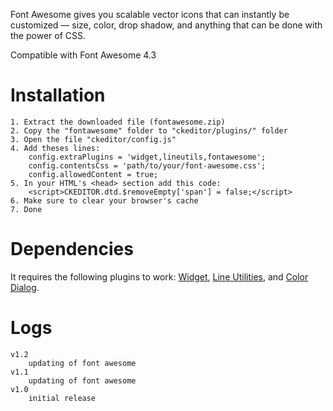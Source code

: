 Font Awesome gives you scalable vector icons that can instantly be customized — size, color, drop shadow, and anything that can be done with the power of CSS.

Compatible with Font Awesome 4.3

# Installation


    1. Extract the downloaded file (fontawesome.zip)
    2. Copy the "fontawesome" folder to "ckeditor/plugins/" folder
    3. Open the file "ckeditor/config.js"
    4. Add theses lines:
        config.extraPlugins = 'widget,lineutils,fontawesome';
        config.contentsCss = 'path/to/your/font-awesome.css';
        config.allowedContent = true;
    5. In your HTML's <head> section add this code:
        <script>CKEDITOR.dtd.$removeEmpty['span'] = false;</script>
    6. Make sure to clear your browser's cache
    7. Done

# Dependencies
It requires the following plugins to work: [Widget](http://ckeditor.com/addon/widget), [Line Utilities](http://ckeditor.com/addon/lineutils), and [Color Dialog](http://ckeditor.com/addon/colordialog).

# Logs

    v1.2
        updating of font awesome
    v1.1
        updating of font awesome
    v1.0
        initial release
